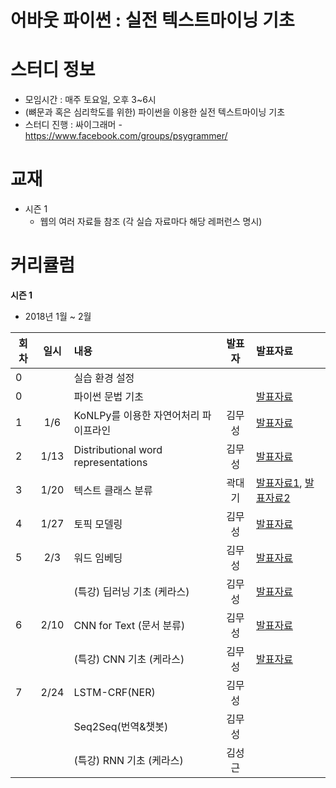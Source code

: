 # 어바웃 파이썬 : 실전 텍스트마이닝 기초  

# 스터디 정보 
* 모임시간 : 매주 토요일, 오후 3~6시
* (뼈문과 혹은 심리학도를 위한) 파이썬을 이용한 실전 텍스트마이닝 기초
* 스터디 진행 : 싸이그래머 - https://www.facebook.com/groups/psygrammer/

# 교재
* 시즌 1
   * 웹의 여러 자료들 참조 (각 실습 자료마다 해당 레퍼런스 명시) 
  
# 커리큘럼
<b>시즌 1 </b>
* 2018년 1월 ~ 2월    

| 회차 |  일시 | 내용                                  | 발표자 |              발표자료                    |
|-----|:----:| :------------------------------------|:----:|:---------------------------------------- |
|  0  |      | 실습 환경 설정 							            |     |  |
|  0  |      | 파이썬 문법 기초 							            |     | [발표자료](https://github.com/psygrammer/about_python_nlp/blob/master/notebooks/01_python_basic.ipynb) |
|  1  | 1/6  | KoNLPy를 이용한 자연어처리 파이프라인         |김무성 | [발표자료](https://github.com/psygrammer/about_python_nlp/blob/master/notebooks/02_python_nlp_basic.ipynb) |
|  2  | 1/13 | Distributional word representations 	 |김무성 | [발표자료](https://github.com/psygrammer/about_python_nlp/blob/master/notebooks/02_a_python_nlp_vsm.ipynb) |
|  3  | 1/20 | 텍스트 클래스 분류  							          |곽대기 | [발표자료1](https://github.com/psygrammer/about_python_nlp/blob/master/notebooks/03_py.text.classify.ipynb), [발표자료2](https://github.com/psygrammer/about_python_nlp/blob/master/notebooks/03_sentiment_analysis.ipynb) |
|  4  | 1/27 | 토픽 모델링 							               | 김무성 | [발표자료](https://github.com/psygrammer/about_python_nlp/blob/master/notebooks/04_python_lda.ipynb) |
|  5  | 2/3  | 워드 임베딩 							               |김무성 | [발표자료](https://github.com/psygrammer/about_python_nlp/blob/master/notebooks/05_python_w2v_gensim.ipynb) |
|     |      | (특강) 딥러닝 기초 (케라스) 							   |김무성 | [발표자료](https://github.com/psygrammer/about_python_nlp/blob/master/notebooks/sp_deeplearning_keras_basic.ipynb) |
|  6  | 2/10 | CNN for Text (문서 분류)                |김무성 | [발표자료](https://github.com/psygrammer/about_python_nlp/blob/master/notebooks/06_python_cnn_for_text_gensim.ipynb) |
|     |      | (특강) CNN 기초 (케라스) 							   |김무성 | [발표자료](https://github.com/psygrammer/about_python_nlp/blob/master/notebooks/sp_deeplearning_keras_cnn.ipynb) |
|  7  | 2/24 | LSTM-CRF(NER) 	                       |김무성 |  |
|     |      | Seq2Seq(번역&챗봇) 	                   |김무성 |  |
|     |      | (특강) RNN 기초 (케라스) 							   |김성근 |  |



